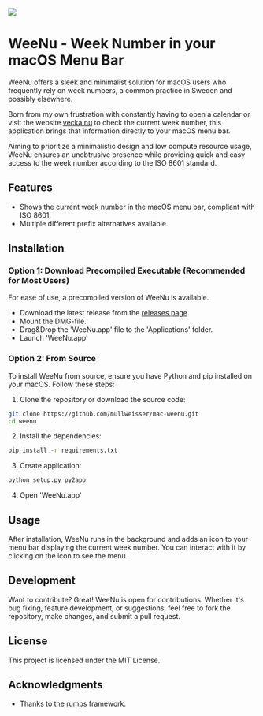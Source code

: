 ![](https://github.com/mullweisser/mac-weenu/blob/readme/weenu-header.png?raw=true)

# WeeNu - Week Number in your macOS Menu Bar

WeeNu offers a sleek and minimalist solution for macOS users who frequently rely on week numbers, a common practice in Sweden and possibly elsewhere. 

Born from my own frustration with constantly having to open a calendar or visit the website [vecka.nu](https://vecka.nu) to check the current week number, this application brings that information directly to your macOS menu bar. 

Aiming to prioritize a minimalistic design and low compute resource usage, WeeNu ensures an unobtrusive presence while providing quick and easy access to the week number according to the ISO 8601 standard.

## Features

* Shows the current week number in the macOS menu bar, compliant with ISO 8601.
* Multiple different prefix alternatives available.

## Installation

### Option 1: Download Precompiled Executable (Recommended for Most Users)

For ease of use, a precompiled version of WeeNu is available.

- Download the latest release from the [releases page](https://github.com/mullweisser/mac-weenu/releases).
- Mount the DMG-file.
- Drag&Drop the 'WeeNu.app' file to the 'Applications' folder.
- Launch 'WeeNu.app'

### Option 2: From Source

To install WeeNu from source, ensure you have Python and pip installed on your macOS. Follow these steps:

1. Clone the repository or download the source code:

```bash
git clone https://github.com/mullweisser/mac-weenu.git
cd weenu
```

2. Install the dependencies:

```bash
pip install -r requirements.txt
```

3. Create application:

```bash
python setup.py py2app
```

4. Open 'WeeNu.app'

## Usage

After installation, WeeNu runs in the background and adds an icon to your menu bar displaying the current week number. You can interact with it by clicking on the icon to see the menu.

## Development

Want to contribute? Great! WeeNu is open for contributions. Whether it's bug fixing, feature development, or suggestions, feel free to fork the repository, make changes, and submit a pull request.

## License

This project is licensed under the MIT License.

## Acknowledgments

- Thanks to the [rumps](https://github.com/jaredks/rumps) framework.
